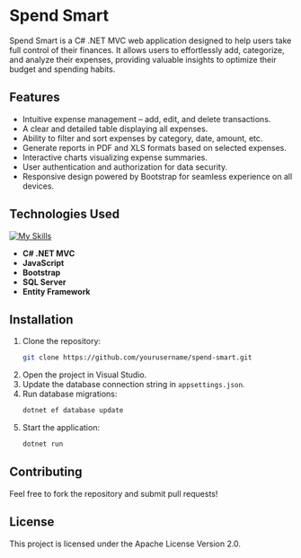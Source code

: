 # Spend Smart

Spend Smart is a C# .NET MVC web application designed to help users take full control of their finances. It allows users to effortlessly add, categorize, and analyze their expenses, providing valuable insights to optimize their budget and spending habits.

## Features
- Intuitive expense management – add, edit, and delete transactions.
- A clear and detailed table displaying all expenses.
- Ability to filter and sort expenses by category, date, amount, etc.
- Generate reports in PDF and XLS formats based on selected expenses.
- Interactive charts visualizing expense summaries.
- User authentication and authorization for data security.
- Responsive design powered by Bootstrap for seamless experience on all devices.

## Technologies Used  
[![My Skills](https://skillicons.dev/icons?i=cs,dotnet,js,bootstrap,mysql&perline=5)](https://skillicons.dev)  

- **C# .NET MVC**  
- **JavaScript**  
- **Bootstrap**  
- **SQL Server**
- **Entity Framework**  

## Installation
1. Clone the repository:
   ```sh
   git clone https://github.com/yourusername/spend-smart.git
   ```
2. Open the project in Visual Studio.
3. Update the database connection string in `appsettings.json`.
4. Run database migrations:
   ```sh
   dotnet ef database update
   ```
5. Start the application:
   ```sh
   dotnet run
   ```

## Contributing
Feel free to fork the repository and submit pull requests!

## License
This project is licensed under the Apache License Version 2.0.
